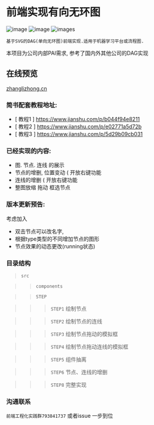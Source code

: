 前端实现有向无环图
===========
![image](https://img.shields.io/github/languages/count/murongqimiao/DAGBoard.svg)
![image](https://img.shields.io/github/languages/top/murongqimiao/DAGBoard.svg)
![images](https://img.shields.io/badge/chrome-72.0.3626.121正式版+-red.svg)



`基于SVG的DAG(单向无环图)前端实现.适用于机器学习平台或流程图.`

本项目为公司内部PAI需求,
参考了国内外其他公司的DAG实现


## 在线预览
[zhanglizhong.cn](zhanglizhong.cn)



###  简书配套教程地址:

* [ 教程1 ]  https://www.jianshu.com/p/b044f94e8211
* [ 教程2 ]  https://www.jianshu.com/p/e02771a5d72b
* [ 教程3 ]  https://www.jianshu.com/p/5d29b09cb031


### 已经实现的内容:
* 图. 节点. 连线 的展示
* 节点的增删, 位置变动 ( 开放右键功能
* 连线的增删 ( 开放右键功能
* 整图放缩 拖动 框选节点


### 版本更新预告:
考虑加入
* 双击节点可以改名字,
* 根据type类型的不同增加节点的图形
* 节点效果的动态更改(running状态)



### 目录结构


>`src`

>>`components`

>>`STEP`

>>>`STEP1`  绘制节点

>>>`STEP2` 绘制节点的连线

>>>`STEP3`  绘制节点拖动的模拟框

>>>`STEP4`  绘制节点拖动连线的模拟框

>>>`STEP5`  组件抽离

>>>`STEP6`  节点、连线的增删

>>>`STEP8`  完整实现


### 沟通联系
`前端工程化实践群793841737`
或者issue 一步到位

